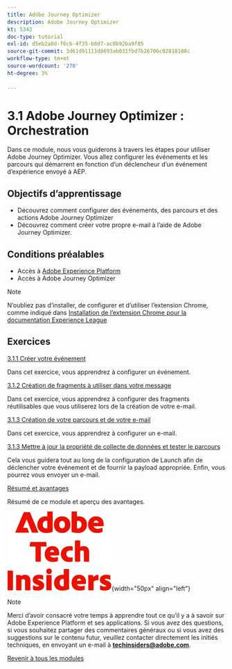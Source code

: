 ```yaml
---
title: Adobe Journey Optimizer
description: Adobe Journey Optimizer
kt: 5342
doc-type: tutorial
exl-id: d5eb2a8d-f6cb-4f35-b8d7-ac0b92ba9f85
source-git-commit: 3d61d91111d8693ab031fbd7b26706c02818108c
workflow-type: tm+mt
source-wordcount: '270'
ht-degree: 3%

---
```


# 3.1 Adobe Journey Optimizer : Orchestration

Dans ce module, nous vous guiderons à travers les étapes pour utiliser Adobe Journey Optimizer. Vous allez configurer les événements et les parcours qui démarrent en fonction d’un déclencheur d’un événement d’expérience envoyé à AEP.

## Objectifs d’apprentissage

- Découvrez comment configurer des événements, des parcours et des actions Adobe Journey Optimizer
- Découvrez comment créer votre propre e-mail à l’aide de Adobe Journey Optimizer.

## Conditions préalables

- Accès à [Adobe Experience Platform](https://experience.adobe.com/platform)
- Accès à Adobe Journey Optimizer

>[!NOTE]
>
>N’oubliez pas d’installer, de configurer et d’utiliser l’extension Chrome, comme indiqué dans [Installation de l’extension Chrome pour la documentation Experience League](../../../getting-started/gettingstarted/ex1.md)

## Exercices

[3.1.1 Créer votre événement](./ex1.md)

Dans cet exercice, vous apprendrez à configurer un événement.

[3.1.2 Création de fragments à utiliser dans votre message](./ex2.md)

Dans cet exercice, vous apprendrez à configurer des fragments réutilisables que vous utiliserez lors de la création de votre e-mail.

[3.1.3 Création de votre parcours et de votre e-mail](./ex3.md)

Dans cet exercice, vous apprendrez à configurer un e-mail.

[3.1.3 Mettre à jour la propriété de collecte de données et tester le parcours](./ex4.md)

Cela vous guidera tout au long de la configuration de Launch afin de déclencher votre événement et de fournir la payload appropriée. Enfin, vous pourrez vous envoyer un e-mail.

[Résumé et avantages](./summary.md)

Résumé de ce module et aperçu des avantages.

![Insiders de la technologie ](./../../../../assets/images/techinsiders.png){width="50px" align="left"}

>[!NOTE]
>
>Merci d’avoir consacré votre temps à apprendre tout ce qu’il y a à savoir sur Adobe Experience Platform et ses applications. Si vous avez des questions, si vous souhaitez partager des commentaires généraux ou si vous avez des suggestions sur le contenu futur, veuillez contacter directement les initiés techniques, en envoyant un e-mail à **techinsiders@adobe.com**.

[Revenir à tous les modules](./../../../../overview.md)
